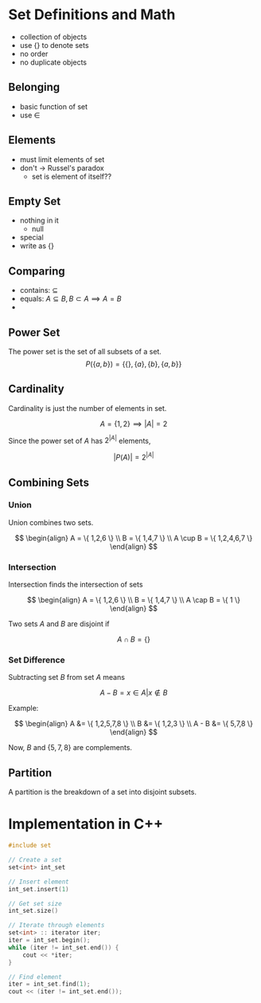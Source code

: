 # Set Definitions and Math

- collection of objects
- use {} to denote sets
- no order
- no duplicate objects

## Belonging

- basic function of set
- use $\in$

## Elements

- must limit elements of set
- don't -> Russel's paradox
	- set is element of itself??

## Empty Set

- nothing in it
	- null
- special
- write as {}

## Comparing 

- contains: $\subseteq$
- equals: $A \subseteq B, B \subset A \implies A = B$
- 

## Power Set

The power set is the set of all subsets of a set.
$$
P(\{ a,b \}) = \{\{  \}, \{ a \},\{ b \},\{ a,b \}\}
$$

## Cardinality

Cardinality is just the number of elements in set.

$$
A=\{ 1,2 \} \implies |A| = 2
$$

Since the power set of $A$ has $2^{|A|}$ elements, 

$$
|P(A)| = 2^{|A|}
$$

## Combining Sets

### Union

Union combines two sets. 

$$
\begin{align}
A = \{ 1,2,6 \} \\
B = \{ 1,4,7 \} \\
A \cup B = \{ 1,2,4,6,7 \}
\end{align}
$$

### Intersection

Intersection finds the intersection of sets

$$
\begin{align}
A = \{ 1,2,6 \} \\
B = \{ 1,4,7 \} \\
A \cap B = \{ 1 \}
\end{align}
$$

Two sets $A$ and $B$ are disjoint if 

$$
A \cap B = \{  \}
$$

### Set Difference

Subtracting set $B$ from set $A$ means

$$
A - B = {x \in A | x \notin B}
$$

Example:

$$
\begin{align}
A &= \{ 1,2,5,7,8 \} \\
B &= \{ 1,2,3 \} \\
A - B &= \{ 5,7,8 \}
\end{align}
$$

Now, $B$ and $\{ 5,7,8 \}$ are complements.

## Partition

A partition is the breakdown of a set into disjoint subsets.

# Implementation in C++

```cpp
#include set

// Create a set
set<int> int_set

// Insert element
int_set.insert(1)

// Get set size
int_set.size()

// Iterate through elements
set<int> :: iterator iter;
iter = int_set.begin();
while (iter != int_set.end()) {
	cout << *iter;
}

// Find element
iter = int_set.find(1);
cout << (iter != int_set.end());

```
